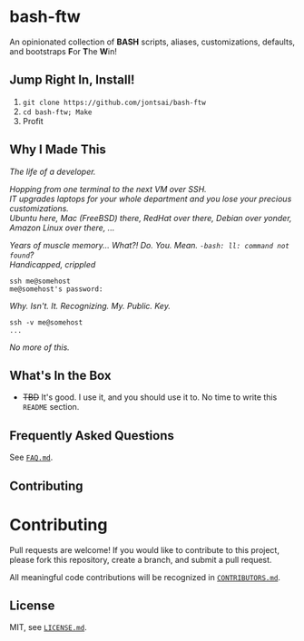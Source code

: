 # bash-ftw
An opinionated collection of **BASH** scripts, aliases, customizations, defaults, and bootstraps **F**or **T**he **W**in!

## Jump Right In, Install!

1. `git clone https://github.com/jontsai/bash-ftw`
2. `cd bash-ftw; Make`
3. Profit

## Why I Made This

*The life of a developer.*

*Hopping from one terminal to the next VM over SSH.*  
*IT upgrades laptops for your whole department and you lose your precious customizations.*  
*Ubuntu here, Mac (FreeBSD) there, RedHat over there, Debian over yonder, Amazon Linux over there, ...*

*Years of muscle memory... What?! Do. You. Mean. `-bash: ll: command not found`?*  
*Handicapped, crippled*

`ssh me@somehost`  
`me@somehost's password:`

*Why. Isn't. It. Recognizing. My. Public. Key.*

`ssh -v me@somehost`  
`...`

*No more of this.*

## What's In the Box

* ~~TBD~~ It's good. I use it, and you should use it to. No time to write this `README` section.

## Frequently Asked Questions

See [`FAQ.md`](https://github.com/jontsai/bash-ftw/blob/master/FAQ.md).

## Contributing

# Contributing

Pull requests are welcome! If you would like to contribute to this project, please fork this repository, create a branch, and submit a pull request.

All meaningful code contributions will be recognized in [`CONTRIBUTORS.md`](https://github.com/jontsai/bash-ftw/blob/master/CONTRIBUTORS.md).

## License

MIT, see [`LICENSE.md`](https://github.com/jontsai/bash-ftw/blob/master/LICENSE.md).
